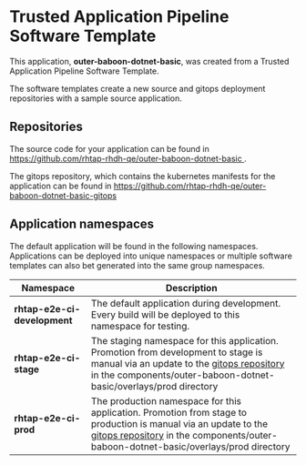 # Trusted Application Pipeline Software Template

This application, **outer-baboon-dotnet-basic**, was created from a Trusted Application Pipeline Software Template.

The software templates create a new source and gitops deployment repositories with a sample source application. 

## Repositories

The source code for your application can be found in [https://github.com/rhtap-rhdh-qe/outer-baboon-dotnet-basic ](https://github.com/rhtap-rhdh-qe/outer-baboon-dotnet-basic ).
 
The gitops repository, which contains the kubernetes manifests for the application can be found in 
[https://github.com/rhtap-rhdh-qe/outer-baboon-dotnet-basic-gitops ](https://github.com/rhtap-rhdh-qe/outer-baboon-dotnet-basic-gitops ) 

## Application namespaces 

The default application will be found in the following namespaces. Applications can be deployed into unique namespaces or multiple software templates can also bet generated into the same group namespaces.  

|  Namespace   |  Description   |  
| -------- | -------- |   
| **rhtap-e2e-ci-development** | The default application during development. Every build will be deployed to this namespace for testing. | 
| **rhtap-e2e-ci-stage** | The staging namespace for this application. Promotion from development to stage is manual via an update to the [gitops repository](https://github.com/rhtap-rhdh-qe/outer-baboon-dotnet-basic-gitops ) in the components/outer-baboon-dotnet-basic/overlays/prod directory |  
| **rhtap-e2e-ci-prod** | The production namespace for this application. Promotion from stage to production is manual via an update to the [gitops repository](https://github.com/rhtap-rhdh-qe/outer-baboon-dotnet-basic-gitops ) in the components/outer-baboon-dotnet-basic/overlays/prod directory | 